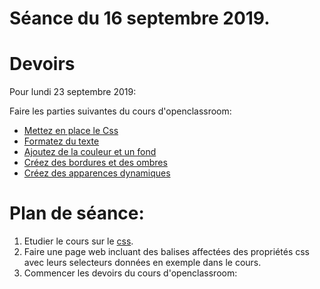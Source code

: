 # Séance du 16 septembre 2019.

# Devoirs

Pour lundi 23 septembre 2019:

Faire les parties suivantes du cours d'openclassroom:
* [Mettez en place le Css](https://openclassrooms.com/fr/courses/1603881-apprenez-a-creer-votre-site-web-avec-html5-et-css3/1605060-mettez-en-place-le-css)
* [Formatez du texte](https://openclassrooms.com/fr/courses/1603881-apprenez-a-creer-votre-site-web-avec-html5-et-css3/1605329-formatez-du-texte)
* [Ajoutez de la couleur et un fond](https://openclassrooms.com/fr/courses/1603881-apprenez-a-creer-votre-site-web-avec-html5-et-css3/1605551-ajoutez-de-la-couleur-et-un-fond)
* [Créez des bordures et des ombres](https://openclassrooms.com/fr/courses/1603881-apprenez-a-creer-votre-site-web-avec-html5-et-css3/1605694-creez-des-bordures-et-des-ombres)
* [Créez des apparences dynamiques](https://openclassrooms.com/fr/courses/1603881-apprenez-a-creer-votre-site-web-avec-html5-et-css3/1605763-creez-des-apparences-dynamiques)


# Plan de séance:

1. Etudier le cours sur le [css](https://edisondelorgues.github.io/NSI/Docs/css.html).
2. Faire une page web incluant des balises affectées des propriétés css avec leurs selecteurs données en exemple dans le cours. 
3. Commencer les devoirs du cours d'openclassroom:
